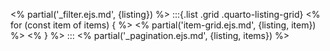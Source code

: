 <% partial('\_filter.ejs.md', {listing}) %>
:::{.list .grid .quarto-listing-grid}
<% for (const item of items) { %>
<% partial('item-grid.ejs.md', {listing, item}) %>
<% } %>
:::
<% partial('\_pagination.ejs.md', {listing, items}) %>
